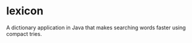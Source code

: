 lexicon
=======

A dictionary application in Java that makes searching words faster using compact tries.
